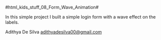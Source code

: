 #html_kids_stuff_08_Form_Wave_Animation#

In this simple project I built a simple login form with a wave effect on the labels.

Adithya De Silva
adithyadesilva00@gmail.com
